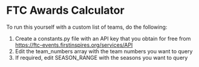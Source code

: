 # FTC Awards Calculator
To run this yourself with a custom list of teams, do the following:
1. Create a constants.py file with an API key that you obtain for free from https://ftc-events.firstinspires.org/services/API
2. Edit the team_numbers array with the team numbers you want to query
3. If required, edit SEASON_RANGE with the seasons you want to query
